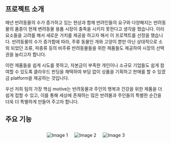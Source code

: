 <h2>프로젝트 소개</h2>
<p>매년 반려동물의 수가 증가하고 있는 현상과 함께 반려인들의 요구와 다양해지는 반려동물의 품종이 현재 변려동물 용품 시장이 충족을 시키지 못한다고 생각을 했습니다. 이러 요소들을 고려를 해서 새로운 가치를 제공을 하고자 해서 이 프로젝트를 선정을 했습니다. 반려동물의 수가 증가함에 따라, 주류 동물인 개와 고양이 뿐만 아닌 상대적으로 소외 되었던 조류, 파충류 등의 비주류 반려동물들을 위한 제품들도 제공하여 시장의 선택권을 늘리고자 합니다.</p>
<p>이런 제품들을 쉽게 시도를 못하고, 자본금이 부족한 개인이나 소규모 기업들도 쉽게 참여할 수 있도록 클라우드 펀딩을 채택하여 부담 없이 상품을 기획하고 판매를 할 수 있겠금 platform을 제공하는 것입니다.</p>
<p>우선 저희 팀의 가장 핵심 motive는 반려동물과 주인의 행복과 건강을 위한 제품을 더 쉽게 접할 수 있고, 이를 통해 세상에 존재하는 많은 반려물과 주인들의 특별한 순간을 더욱 더 특별하게 만들어 주고자 합니다.</p>

<h2>주요 기능</h2>
<div style="display: flex; justify-content: center; align-items: center;">
  <img src="https://github.com/daeun100299/SemiProject_Companimal/assets/153487628/ebf6c443-f136-411b-9a86-33aab5cf6e09" alt="Image 1" style="margin: 10px;">
  <img src="https://github.com/daeun100299/SemiProject_Companimal/assets/153487628/d3111cc8-e277-4a3c-8387-4c4f4f232ad9" alt="Image 2" style="margin: 10px;">
  <img src="https://github.com/daeun100299/SemiProject_Companimal/assets/153487628/ca3fb57d-1b38-4c43-8135-3503d24e5f98" alt="Image 3" style="margin: 10px;">
</div>
